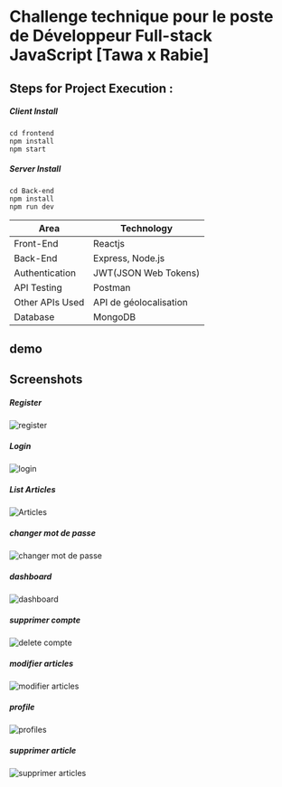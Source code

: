 # Challenge technique pour le poste de Développeur Full-stack JavaScript [Tawa x Rabie]


## Steps for Project Execution :

##### Client Install
```
cd frontend
npm install 
npm start 
```

##### Server Install
```
cd Back-end
npm install 
npm run dev 
```


<table>
<thead>
<tr>
<th>Area</th>
<th>Technology</th>
</tr>
</thead>
<tbody>
	<tr>
		<td>Front-End</td>
		<td>Reactjs</td>
	</tr>
	<tr>
		<td>Back-End</td>
		<td>Express, Node.js</td>
	</tr>
  <tr>
		<td>Authentication</td>
		<td>JWT(JSON Web Tokens)</td>
	</tr>
	<tr>
		<td>API Testing</td>
		<td>Postman</td>
	</tr>
	   <tr>
		<td>Other APIs Used</td>
		<td>API de géolocalisation  </td>
	</tr>
	<tr>
		<td>Database</td>
		<td>MongoDB</td>
	</tr>

 
</tbody>
</table>


## demo


## Screenshots

##### Register 
![register](https://github.com/Rabiezouita11/Challenge-technique-pour-le-poste-de-D-veloppeur-Full-stack-JavaScript-Tawa-x-Rabie-/assets/91283165/a0b4f1c8-ac92-41e3-87e2-fc050ac0119e)

##### Login 

![login](https://github.com/Rabiezouita11/Challenge-technique-pour-le-poste-de-D-veloppeur-Full-stack-JavaScript-Tawa-x-Rabie-/assets/91283165/b68cb021-f5f4-4358-8efd-62efb0a54672)

##### List Articles
![Articles](https://github.com/Rabiezouita11/Challenge-technique-pour-le-poste-de-D-veloppeur-Full-stack-JavaScript-Tawa-x-Rabie-/assets/91283165/7f28f003-646c-40eb-8e18-bec03c041dd4)

##### changer mot de passe
![changer mot de passe](https://github.com/Rabiezouita11/Challenge-technique-pour-le-poste-de-D-veloppeur-Full-stack-JavaScript-Tawa-x-Rabie-/assets/91283165/5df577b9-9873-432b-af66-b80692e90f73)

##### dashboard
![dashboard](https://github.com/Rabiezouita11/Challenge-technique-pour-le-poste-de-D-veloppeur-Full-stack-JavaScript-Tawa-x-Rabie-/assets/91283165/16f7d979-3ecb-44df-9209-80be5453fc71)

##### supprimer compte
![delete compte](https://github.com/Rabiezouita11/Challenge-technique-pour-le-poste-de-D-veloppeur-Full-stack-JavaScript-Tawa-x-Rabie-/assets/91283165/983db2d6-5299-4a59-875b-1298ceb74938)

##### modifier articles
![modifier articles](https://github.com/Rabiezouita11/Challenge-technique-pour-le-poste-de-D-veloppeur-Full-stack-JavaScript-Tawa-x-Rabie-/assets/91283165/8977a390-8681-44b1-af2e-9ae7d87895a6)

##### profile
![profiles](https://github.com/Rabiezouita11/Challenge-technique-pour-le-poste-de-D-veloppeur-Full-stack-JavaScript-Tawa-x-Rabie-/assets/91283165/a4da96dd-a2e4-48f2-9353-cd27db8cebaa)

##### supprimer article

![supprimer articles](https://github.com/Rabiezouita11/Challenge-technique-pour-le-poste-de-D-veloppeur-Full-stack-JavaScript-Tawa-x-Rabie-/assets/91283165/98e58f9d-7c04-43ea-826e-3e8734361be1)

